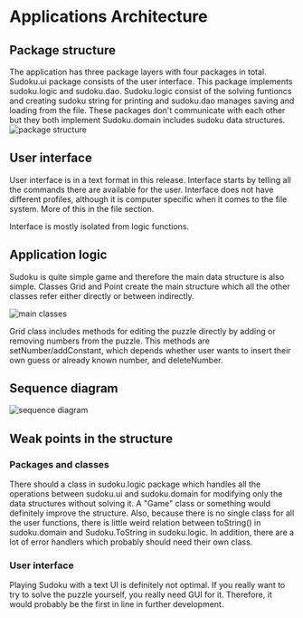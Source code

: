 # Applications Architecture

## Package structure

The application has three package layers with four packages in total. Sudoku.ui package consists of the user interface. This package implements sudoku.logic and sudoku.dao. Sudoku.logic consist of the solving funtioncs and creating sudoku string for printing and sudoku.dao manages saving and loading from the file. These packages don't communicate with each other but they both implement Sudoku.domain includes sudoku data structures. 
![package structure](https://github.com/Latelaukki/ot-harjoitustyo/blob/master/Documentation/images/r-2.png)

## User interface

User interface is in a text format in this release. Interface starts by telling all the commands there are available for the user.  Interface does not have different profiles, although it is computer specific when it comes to the file system. More of this in the file section.

Interface is mostly isolated from logic functions. 

## Application logic

Sudoku is quite simple game and therefore the main data structure is also simple. Classes Grid and Point create the main structure which all the other classes refer either directly or between indirectly.

![main classes](https://github.com/Latelaukki/ot-harjoitustyo/blob/master/Documentation/images/r-4.png)

Grid class includes methods for editing the puzzle directly by adding or removing numbers from the puzzle. This methods are setNumber/addConstant, which depends whether user wants to insert their own guess or already known number, and deleteNumber.

## Sequence diagram

![sequence diagram](https://github.com/Latelaukki/ot-harjoitustyo/blob/master/Documentation/images/r-3.png)


## Weak points in the structure

### Packages and classes

There should a class in sudoku.logic package which handles all the operations between sudoku.ui and sudoku.domain for modifying only the data structures without solving it. A "Game" class or something would definitely improve the structure. Also, because there is no single class for all the user functions, there is little weird relation between toString() in sudoku.domain and Sudoku.ToString in sudoku.logic. In addition, there are a lot of error handlers which probably should need their own class. 

### User interface

Playing Sudoku with a text UI is definitely not optimal. If you really want to try to solve the puzzle yourself, you really need GUI for it. Therefore, it would probably be the first in line in further development.
